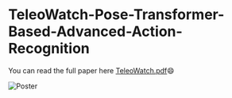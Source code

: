 # TeleoWatch-Pose-Transformer-Based-Advanced-Action-Recognition

You can read the full paper here [TeleoWatch.pdf](TeleoWatch.pdf)😄

![Poster](TeleoWatch_poster.jpg)
